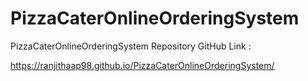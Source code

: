 # PizzaCaterOnlineOrderingSystem

PizzaCaterOnlineOrderingSystem Repository GitHub Link :

https://ranjithaap98.github.io/PizzaCaterOnlineOrderingSystem/
